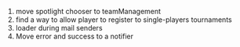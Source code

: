 1. move spotlight chooser to teamManagement
2. find a way to allow player to register to single-players tournaments
3. loader during mail senders
4. Move error and success to a notifier
